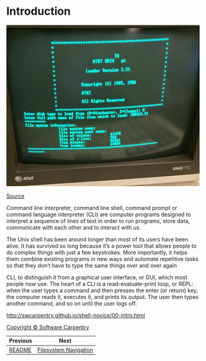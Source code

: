 # Introduction


![Old School Unix](screenshots/0000_oldschoold_unix.jpg)

[Source](http://mightyframe.blogspot.ca/2014/10/ldrcpy-at-unix-pc-system-install-clues.html)

Command line interpreter, command line shell, command prompt or command language interpreter (CLI) are computer programs designed to interpret a sequence of lines of text in order to run programs, store data, communicate with each other and to interact with us.

The Unix shell has been around longer than most of its users have been alive. It has survived so long because it’s a power tool that allows people to do complex things with just a few keystrokes. More importantly, it helps them combine existing programs in new ways and automate repetitive tasks so that they don’t have to type the same things over and over again

CLI, to distinguish it from a graphical user interface, or GUI, which most people now use. The heart of a CLI is a read-evaluate-print loop, or REPL: when the user types a command and then presses the enter (or return) key, the computer reads it, executes it, and prints its output. The user then types another command, and so on until the user logs off.



http://swcarpentry.github.io/shell-novice/00-intro.html

[Copyright © Software Carpentry](http://swcarpentry.github.io/shell-novice/LICENSE.html)


|Previous|Next|
|--------|----|
|[README](../README.md)|[Filesystem Navigation](0002_filesystem_navigation.md)|